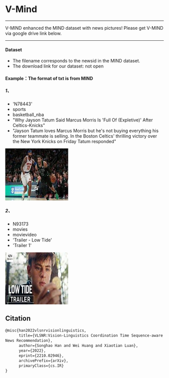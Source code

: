 # V-Mind
------

V-MIND enhanced the MIND dataset with news pictures!
Please get V-MIND via google drive link below.

------

#### **Dataset**

- The filename corresponds to the newsid in the MIND dataset.
- The download link for our dataset: not open

#### Example：The format of txt is from MIND

##### 1、

- 'N78443'
-  sports
- basketball_nba
- "Why Jayson Tatum Said Marcus Morris Is 'Full Of (Expletive)' After Celtics-Knicks"
-  "Jayson Tatum loves Marcus Morris but he's not buying everything his former teammate is selling. In the Boston Celtics' thrilling victory over the New York Knicks on Friday Tatum responded"

![N78443](https://github.com/Aaronhuang-778/v-mind/blob/main/pic/N78443.jpg)

##### 2、

- N93173
- movies
- movievideo
- 'Trailer - Low Tide'
- 'Trailer 1'

![N93173](https://github.com/Aaronhuang-778/v-mind/blob/main/pic/N93173.jpg)


## Citation
```
@misc{han2022vlsnrvisionlinguistics,
      title={VLSNR:Vision-Linguistics Coordination Time Sequence-aware News Recommendation},
      author={Songhao Han and Wei Huang and Xiaotian Luan},
      year={2022},
      eprint={2210.02946},
      archivePrefix={arXiv},
      primaryClass={cs.IR}
}
```
